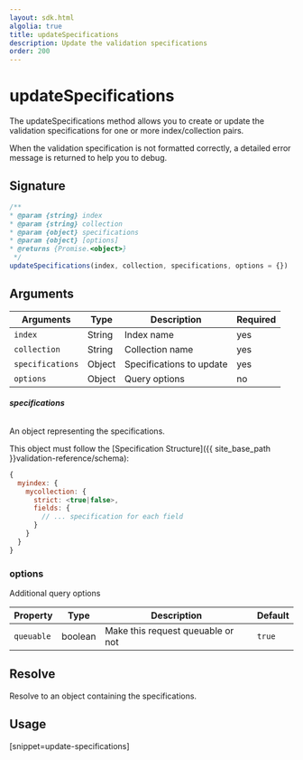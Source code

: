 ```yaml
---
layout: sdk.html
algolia: true
title: updateSpecifications
description: Update the validation specifications
order: 200
---
```


# updateSpecifications

The updateSpecifications method allows you to create or update the validation specifications for one or more index/collection pairs.

When the validation specification is not formatted correctly, a detailed error message is returned to help you to debug.

## Signature

```javascript
/**
* @param {string} index
* @param {string} collection
* @param {object} specifications
* @param {object} [options]
* @returns {Promise.<object>}
 */
updateSpecifications(index, collection, specifications, options = {})
```

## Arguments

| Arguments    | Type    | Description | Required
|--------------|---------|-------------|----------
| ``index`` | String | Index name    | yes  |
| ``collection`` | String | Collection name    | yes  |
| ``specifications`` | Object | Specifications to update  | yes  |
| ``options`` | Object | Query options    | no  |

###### **specifications**

An object representing the specifications.  

This object must follow the [Specification Structure]({{ site_base_path }}validation-reference/schema):

```js
{
  myindex: {
    mycollection: {
      strict: <true|false>,
      fields: {
        // ... specification for each field
      }
    }
  }
}
```

### **options**

Additional query options

| Property   | Type    | Description                       | Default |
| ---------- | ------- | --------------------------------- | ------- |
| `queuable` | boolean | Make this request queuable or not | `true`  |

## Resolve

Resolve to an object containing the specifications.

## Usage

[snippet=update-specifications]
